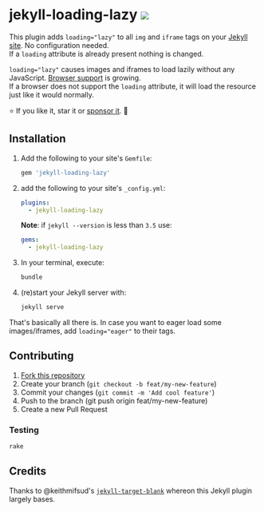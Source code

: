 # jekyll-loading-lazy [![](http://img.shields.io/liberapay/goal/gildesmarais.svg?logo=liberapa)](https://liberapay.com/gildesmarais/donate)

This plugin adds `loading="lazy"` to all `img` and `iframe` tags on
your [Jekyll site](https://jekyllrb.com/). No configuration needed.  
If a `loading` attribute is already present nothing is changed.

`loading="lazy"` causes images and iframes to load lazily without any JavaScript.
[Browser support](https://caniuse.com/#feat=loading-lazy-attr) is growing.  
If a browser does not support the `loading` attribute, it will load the resource
just like it would normally.

⭐ If you like it, star it or [sponsor it](https://liberapay.com/gildesmarais/donate). 💓

## Installation

1. Add the following to your site's `Gemfile`:

   ```ruby
   gem 'jekyll-loading-lazy'
   ```

2. add the following to your site's `_config.yml`:

   ```yml
   plugins:
     - jekyll-loading-lazy
   ```

   **Note**: if `jekyll --version` is less than `3.5` use:

   ```yml
   gems:
     - jekyll-loading-lazy
   ```

3. In your terminal, execute:

   ```bash
   bundle
   ```

4. (re)start your Jekyll server with:

   ```bash
   jekyll serve
   ```

That's basically all there is.
In case you want to eager load some images/iframes, add `loading="eager"`
to their tags.

## Contributing

1. [Fork this repository](https://github.com/gildesmarais/jekyll-loading-lazy/fork)
2. Create your branch (`git checkout -b feat/my-new-feature`)
3. Commit your changes (`git commit -m 'Add cool feature'`)
4. Push to the branch (git push origin feat/my-new-feature)
5. Create a new Pull Request

### Testing

```bash
rake
```

## Credits

Thanks to @keithmifsud's
[`jekyll-target-blank`](https://github.com/keithmifsud/jekyll-target-blank)
whereon this Jekyll plugin largely bases.

